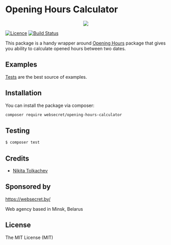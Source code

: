 # Opening Hours Calculator

<p align="center">
<a href="https://websecret.by"><img src="https://websecret.by/images/logo-github.png" /></a>
</p>

[![Licence](https://img.shields.io/packagist/l/websecret/opening-hours-calculator.svg?style=flat-square)](https://packagist.org/packages/websecret/opening-hours-calculator)
[![Build Status](https://travis-ci.org/websecret/opening-hours-calculator.svg?branch=master)](https://travis-ci.org/websecret/opening-hours-calculator)

This package is a handy wrapper around <a href="https://github.com/spatie/opening-hours">Opening Hours</a> package
that gives you ability to calculate opened hours between two dates.

## Examples

<a href="https://github.com/websecret/opening-hours-calculator/blob/master/tests/OpeningHoursCalculatorTest.php">Tests</a> are the best source of examples.

## Installation

You can install the package via composer:

``` bash
composer require websecret/opening-hours-calculator
```

## Testing

``` bash
$ composer test
```

## Credits

- [Nikita Tolkachev](https://github.com/n7olkachev)

## Sponsored by

https://websecret.by/

Web agency based in Minsk, Belarus

## License

The MIT License (MIT)
